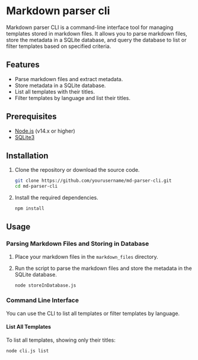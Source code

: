 # Markdown parser cli

 Markdown parser CLI is a command-line interface tool for managing templates stored in markdown files. It allows you to parse markdown files, store the metadata in a SQLite database, and query the database to list or filter templates based on specified criteria.

## Features

- Parse markdown files and extract metadata.
- Store metadata in a SQLite database.
- List all templates with their titles.
- Filter templates by language and list their titles.

## Prerequisites

- [Node.js](https://nodejs.org/) (v14.x or higher)
- [SQLite3](https://www.sqlite.org/)

## Installation

1. Clone the repository or download the source code.

    ```bash
    git clone https://github.com/yourusername/md-parser-cli.git
    cd md-parser-cli
    ```

2. Install the required dependencies.

    ```bash
    npm install
    ```

## Usage

### Parsing Markdown Files and Storing in Database

1. Place your markdown files in the `markdown_files` directory.

2. Run the script to parse the markdown files and store the metadata in the SQLite database.

    ```bash
    node storeInDatabase.js
    ```

### Command Line Interface

You can use the CLI to list all templates or filter templates by language.

#### List All Templates

To list all templates, showing only their titles:

```bash
node cli.js list
